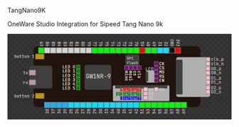 TangNano9K

OneWare Studio Integration for Sipeed Tang Nano 9k

![image](https://raw.githubusercontent.com/timonix/OneWare.TangNano9K/main/demo.png)
